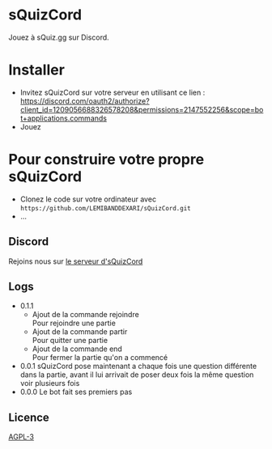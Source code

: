 # sQuizCord
Jouez à sQuiz.gg sur Discord.
# Installer
- Invitez sQuizCord sur votre serveur en utilisant ce lien : https://discord.com/oauth2/authorize?client_id=1209056688326578208&permissions=2147552256&scope=bot+applications.commands
- Jouez
# Pour construire votre propre sQuizCord
- Clonez le code sur votre ordinateur avec `https://github.com/LEMIBANDDEXARI/sQuizCord.git`
- ...
## Discord
Rejoins nous sur [le serveur d'sQuizCord](https://discord.gg/mrzBjDRH2y)
## Logs
- 0.1.1
  - Ajout de la commande rejoindre <br/>
    Pour rejoindre une partie
  - Ajout de la commande partir <br/>
    Pour quitter une partie
  - Ajout de la commande end <br/>
    Pour fermer la partie qu'on a commencé
- 0.0.1 sQuizCord pose maintenant a chaque fois une question différente dans la partie, avant il lui arrivait de poser deux fois la même question voir plusieurs fois
- 0.0.0 Le bot fait ses premiers pas
## Licence
[AGPL-3](https://github.com/LEMIBANDDEXARI/sQuizCord/tree/main?tab=AGPL-3.0-1-ov-file)
